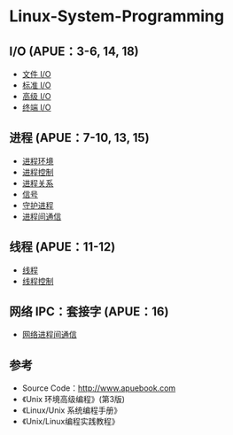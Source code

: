 # Linux-System-Programming

## I/O (APUE：3-6, 14, 18)

* [文件 I/O](https://github.com/steveLauwh/Linux-System-Programming/tree/master/File%20IO)
* [标准 I/O](https://github.com/steveLauwh/Linux-System-Programming/tree/master/Standard%20IO%20Library)
* [高级 I/O](https://github.com/steveLauwh/Linux-System-Programming/tree/master/Advanced%20IO)
* [终端 I/O](https://github.com/steveLauwh/Linux-System-Programming/tree/master/Terminal%20IO)

## 进程 (APUE：7-10, 13, 15)

* [进程环境](https://github.com/steveLauwh/Linux-System-Programming/tree/master/Process%20Environment)
* [进程控制](https://github.com/steveLauwh/Linux-System-Programming/tree/master/Process%20Control)
* [进程关系](https://github.com/steveLauwh/Linux-System-Programming/tree/master/Process%20Relationship)
* [信号](https://github.com/steveLauwh/Linux-System-Programming/tree/master/Signal)
* [守护进程](https://github.com/steveLauwh/Linux-System-Programming/tree/master/Daemon%20Process)
* [进程间通信](https://github.com/steveLauwh/Linux-System-Programming/tree/master/Inter%20Process%20Communication)

## 线程 (APUE：11-12)

* [线程](https://github.com/steveLauwh/Linux-System-Programming/tree/master/Thread)
* [线程控制](https://github.com/steveLauwh/Linux-System-Programming/tree/master/Thread%20Control)

## 网络 IPC：套接字 (APUE：16)

* [网络进程间通信](https://github.com/steveLauwh/Linux-System-Programming/tree/master/NetWork%20IPC)

## 参考

* Source Code：http://www.apuebook.com
* 《Unix 环境高级编程》(第3版)
* 《Linux/Unix 系统编程手册》
* 《Unix/Linux编程实践教程》
